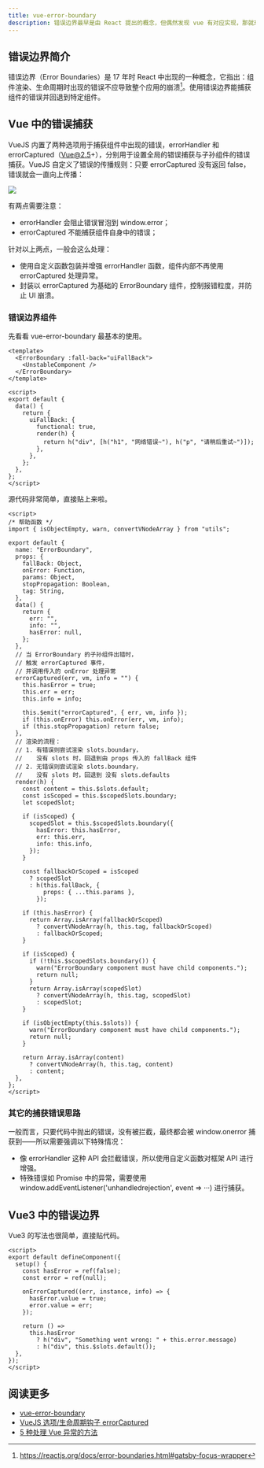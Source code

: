 ```yaml
---
title: vue-error-boundary
description: 错误边界最早是由 React 提出的概念，但偶然发现 vue 有对应实现，那就来看看吧
---
```


## 错误边界简介

错误边界（Error Boundaries）是 17 年时 React 中出现的一种概念，它指出：组件渲染、生命周期时出现的错误不应导致整个应用的崩溃[^error-boundary]。使用错误边界能捕获组件的错误并回退到特定组件。

[^error-boundary]: https://reactjs.org/docs/error-boundaries.html#gatsby-focus-wrapper

## Vue 中的错误捕获

VueJS 内置了两种选项用于捕获组件中出现的错误，errorHandler 和 errorCaptured（Vue@2.5+），分别用于设置全局的错误捕获与子孙组件的错误捕获。VueJS 自定义了错误的传播规则：只要 errorCaptured 没有返回 false，错误就会一直向上传播：

![](https://mgear-image.oss-cn-shanghai.aliyuncs.com/image/other/20201013110407.png)

有两点需要注意：

- errorHandler 会阻止错误冒泡到 window.error；
- errorCaptured 不能捕获组件自身中的错误；

针对以上两点，一般会这么处理：

- 使用自定义函数包装并增强 errorHandler 函数，组件内部不再使用 errorCaptured 处理异常。
- 封装以 errorCaptured 为基础的 ErrorBoundary 组件，控制报错粒度，并防止 UI 崩溃。

### 错误边界组件

先看看 vue-error-boundary 最基本的使用。

```vue
<template>
  <ErrorBoundary :fall-back="uiFallBack">
    <UnstableComponent />
  </ErrorBoundary>
</template>

<script>
export default {
  data() {
    return {
      uiFallBack: {
        functional: true,
        render(h) {
          return h("div", [h("h1", "网络错误~"), h("p", "请稍后重试~")]);
        },
      },
    };
  },
};
</script>
```

源代码非常简单，直接贴上来啦。

```vue
<script>
/* 帮助函数 */
import { isObjectEmpty, warn, convertVNodeArray } from "utils";

export default {
  name: "ErrorBoundary",
  props: {
    fallBack: Object,
    onError: Function,
    params: Object,
    stopPropagation: Boolean,
    tag: String,
  },
  data() {
    return {
      err: "",
      info: "",
      hasError: null,
    };
  },
  // 当 ErrorBoundary 的子孙组件出错时，
  // 触发 errorCaptured 事件，
  // 并调用传入的 onError 处理异常
  errorCaptured(err, vm, info = "") {
    this.hasError = true;
    this.err = err;
    this.info = info;

    this.$emit("errorCaptured", { err, vm, info });
    if (this.onError) this.onError(err, vm, info);
    if (this.stopPropagation) return false;
  },
  // 渲染的流程：
  // 1. 有错误则尝试渲染 slots.boundary，
  //    没有 slots 时，回退到由 props 传入的 fallBack 组件
  // 2. 无错误则尝试渲染 slots.boundary，
  //    没有 slots 时，回退到 没有 slots.defaults
  render(h) {
    const content = this.$slots.default;
    const isScoped = this.$scopedSlots.boundary;
    let scopedSlot;

    if (isScoped) {
      scopedSlot = this.$scopedSlots.boundary({
        hasError: this.hasError,
        err: this.err,
        info: this.info,
      });
    }

    const fallbackOrScoped = isScoped
      ? scopedSlot
      : h(this.fallBack, {
          props: { ...this.params },
        });

    if (this.hasError) {
      return Array.isArray(fallbackOrScoped)
        ? convertVNodeArray(h, this.tag, fallbackOrScoped)
        : fallbackOrScoped;
    }

    if (isScoped) {
      if (!this.$scopedSlots.boundary()) {
        warn("ErrorBoundary component must have child components.");
        return null;
      }
      return Array.isArray(scopedSlot)
        ? convertVNodeArray(h, this.tag, scopedSlot)
        : scopedSlot;
    }

    if (isObjectEmpty(this.$slots)) {
      warn("ErrorBoundary component must have child components.");
      return null;
    }

    return Array.isArray(content)
      ? convertVNodeArray(h, this.tag, content)
      : content;
  },
};
</script>
```

### 其它的捕获错误思路

一般而言，只要代码中抛出的错误，没有被拦截，最终都会被 window.onerror 捕获到——所以需要强调以下特殊情况：

- 像 errorHandler 这种 API 会拦截错误，所以使用自定义函数对框架 API 进行增强。
- 特殊错误如 Promise 中的异常，需要使用 window.addEventListener('unhandledrejection', event => ···) 进行捕获。

## Vue3 中的错误边界

Vue3 的写法也很简单，直接贴代码。

```vue
<script>
export default defineComponent({
  setup() {
    const hasError = ref(false);
    const error = ref(null);

    onErrorCaptured((err, instance, info) => {
      hasError.value = true;
      error.value = err;
    });

    return () =>
      this.hasError
        ? h("div", "Something went wrong: " + this.error.message)
        : h("div", this.$slots.default());
  },
});
</script>
```

## 阅读更多

- [vue-error-boundary](https://github.com/dillonchanis/vue-error-boundary#readme)
- [VueJS 选项/生命周期钩子 errorCaptured](https://cn.vuejs.org/v2/api/#errorCaptured)
- [5 种处理 Vue 异常的方法](https://juejin.im/post/6844903869428793351)
